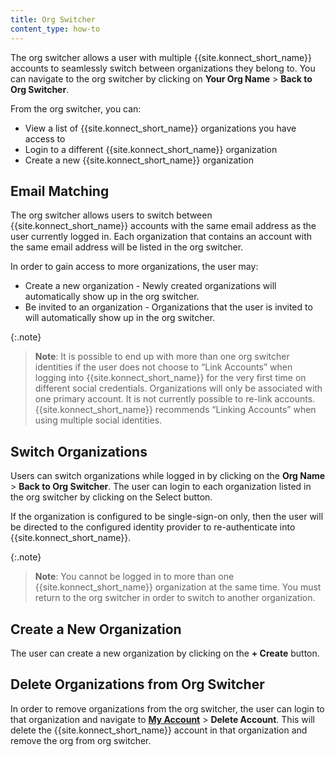 ```yaml
---
title: Org Switcher
content_type: how-to
---
```


The org switcher allows a user with multiple {{site.konnect_short_name}} accounts to seamlessly switch between organizations they belong to. You can navigate to the org switcher by clicking on **Your Org Name** > **Back to Org Switcher**.

From the org switcher, you can:
- View a list of {{site.konnect_short_name}} organizations you have access to
- Login to a different {{site.konnect_short_name}} organization
- Create a new {{site.konnect_short_name}} organization

## Email Matching

The org switcher allows users to switch between {{site.konnect_short_name}} accounts with the same email address as the user currently logged in. Each organization that contains an account with the same email address will be listed in the org switcher.

In order to gain access to more organizations, the user may:
- Create a new organization - Newly created organizations will automatically show up in the org switcher.
- Be invited to an organization - Organizations that the user is invited to will automatically show up in the org switcher.

{:.note}
> **Note**: It is possible to end up with more than one org switcher identities if the user does not choose to “Link Accounts” when logging into {{site.konnect_short_name}} for the very first time on different social credentials. Organizations will only be associated with one primary account. It is not currently possible to re-link accounts. {{site.konnect_short_name}} recommends “Linking Accounts” when using multiple social identities.

## Switch Organizations

Users can switch organizations while logged in by clicking on the **Org Name** > **Back to Org Switcher**.
The user can login to each organization listed in the org switcher by clicking on the Select  button.

If the organization is configured to be single-sign-on only, then the user will be directed to the configured identity provider to re-authenticate into {{site.konnect_short_name}}.

{:.note}
> **Note**: You cannot be logged in to more than one {{site.konnect_short_name}} organization at the same time. You must return to the org switcher in order to switch to another organization.

## Create a New Organization

The user can create a new organization by clicking on the **+ Create** button.

## Delete Organizations from Org Switcher

In order to remove organizations from the org switcher, the user can login to that organization and navigate to [**My Account**](https://cloud.konghq.com/global/account) > **Delete Account**. This will delete the {{site.konnect_short_name}} account in that organization and remove the org from org switcher.